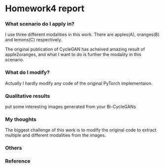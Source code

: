 # Homework4 report

### What scenario do I apply in?
I use three different modalities in this work.
There are apples(A), oranges(B) and lemons(C) respectively.

The original publication of CycleGAN has acheived amazing result of apple2oranges, 
and what I want to do is further the modality in this scenario.

### What do I modify? 
Actually I hardly modify any code of the original PyTorch implementaion.

### Qualitative results
put some interesting images generated from your Bi-CycleGANs

### My thoughts 
The biggest challenge of this work is to modify the original code to extract multiple and different modalities from the images.


### Others

### Reference
